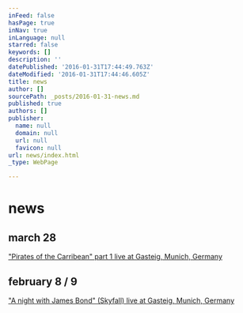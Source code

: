 ```yaml
---
inFeed: false
hasPage: true
inNav: true
inLanguage: null
starred: false
keywords: []
description: ''
datePublished: '2016-01-31T17:44:49.763Z'
dateModified: '2016-01-31T17:44:46.605Z'
title: news
author: []
sourcePath: _posts/2016-01-31-news.md
published: true
authors: []
publisher:
  name: null
  domain: null
  url: null
  favicon: null
url: news/index.html
_type: WebPage

---
```

# news

## march 28

["Pirates of the Carribean" part 1 live at Gasteig, Munich, Germany][0]

## february 8 / 9

["A night with James Bond" (Skyfall) live at Gasteig, Munich, Germany][1]

[0]: http://www.muenchenevent.de/veranstaltungen/Fluch_der_Karibik-3446.html
[1]: http://www.muenchenevent.de/veranstaltungen/Eine_Nacht_mit_James_Bond-3431.html#__utma=239463644.2018674490.1454261112.1454261112.1454261112.1&__utmb=239463644.9.8.1454261353037&__utmc=239463644&__utmx=-&__utmz=239463644.1454261112.1.1.utmcsr=google|utmccn=%28organic%29|utmcmd=organic|utmctr=%28not%20provided%29&__utmv=-&__utmk=68615506